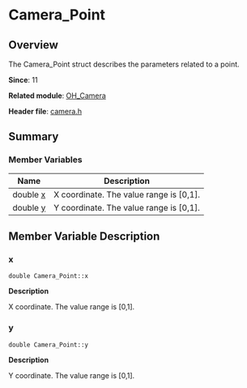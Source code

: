 # Camera_Point


## Overview

The Camera_Point struct describes the parameters related to a point.

**Since**: 11

**Related module**: [OH_Camera](_o_h___camera.md)

**Header file**: [camera.h](camera_8h.md)


## Summary


### Member Variables

| Name| Description| 
| -------- | -------- |
| double [x](#x) | X coordinate. The value range is [0,1]. | 
| double [y](#y) | Y coordinate. The value range is [0,1]. | 


## Member Variable Description


### x

```
double Camera_Point::x
```
**Description**

X coordinate. The value range is [0,1].


### y

```
double Camera_Point::y
```
**Description**

Y coordinate. The value range is [0,1].
